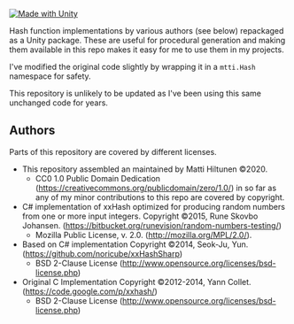 [![Made with Unity](https://img.shields.io/badge/Made%20with-Unity-333.svg?style=flat-square&logo=unity)](https://unity.com/)

Hash function implementations by various authors (see below) repackaged as a Unity package. These are useful for procedural generation and making them available in this repo makes it easy for me to use them in my projects.

I've modified the original code slightly by wrapping it in a `mtti.Hash` namespace for safety.

This repository is unlikely to be updated as I've been using this same unchanged code for years.

## Authors

Parts of this repository are covered by different licenses.

* This repository assembled an maintained by Matti Hiltunen &copy;2020.
  * CC0 1.0 Public Domain Dedication (https://creativecommons.org/publicdomain/zero/1.0/) in so far as any of my minor contributions to this repo are covered by copyright.
* C# implementation of xxHash optimized for producing random numbers from one or more input integers. Copyright &copy;2015, Rune Skovbo Johansen. (https://bitbucket.org/runevision/random-numbers-testing/)
  * Mozilla Public License, v. 2.0. (http://mozilla.org/MPL/2.0/).
* Based on C# implementation Copyright &copy;2014, Seok-Ju, Yun. (https://github.com/noricube/xxHashSharp)
  * BSD 2-Clause License (http://www.opensource.org/licenses/bsd-license.php)
* Original C Implementation Copyright &copy;2012-2014, Yann Collet. (https://code.google.com/p/xxhash/)
  * BSD 2-Clause License (http://www.opensource.org/licenses/bsd-license.php)
